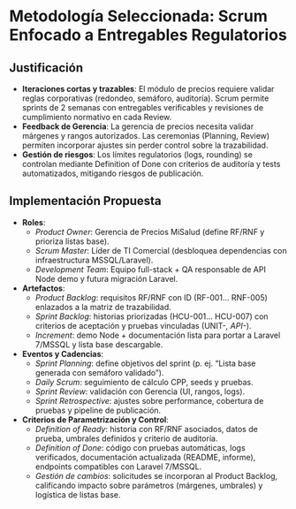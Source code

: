# Metodología Seleccionada: Scrum Enfocado a Entregables Regulatorios

## Justificación
- **Iteraciones cortas y trazables**: El módulo de precios requiere validar reglas corporativas (redondeo, semáforo, auditoría). Scrum permite sprints de 2 semanas con entregables verificables y revisiones de cumplimiento normativo en cada Review.
- **Feedback de Gerencia**: La gerencia de precios necesita validar márgenes y rangos autorizados. Las ceremonias (Planning, Review) permiten incorporar ajustes sin perder control sobre la trazabilidad.
- **Gestión de riesgos**: Los límites regulatorios (logs, rounding) se controlan mediante Definition of Done con criterios de auditoría y tests automatizados, mitigando riesgos de publicación.

## Implementación Propuesta
- **Roles**:
  - *Product Owner*: Gerencia de Precios MiSalud (define RF/RNF y prioriza listas base).
  - *Scrum Master*: Líder de TI Comercial (desbloquea dependencias con infraestructura MSSQL/Laravel).
  - *Development Team*: Equipo full-stack + QA responsable de API Node demo y futura migración Laravel.
- **Artefactos**:
  - *Product Backlog*: requisitos RF/RNF con ID (RF-001… RNF-005) enlazados a la matriz de trazabilidad.
  - *Sprint Backlog*: historias priorizadas (HCU-001… HCU-007) con criterios de aceptación y pruebas vinculadas (UNIT-*, API-*).
  - *Increment*: demo Node + documentación lista para portar a Laravel 7/MSSQL y lista base descargable.
- **Eventos y Cadencias**:
  - *Sprint Planning*: define objetivos del sprint (p. ej. “Lista base generada con semáforo validado”).
  - *Daily Scrum*: seguimiento de cálculo CPP, seeds y pruebas.
  - *Sprint Review*: validación con Gerencia (UI, rangos, logs).
  - *Sprint Retrospective*: ajustes sobre performance, cobertura de pruebas y pipeline de publicación.
- **Criterios de Parametrización y Control**:
  - *Definition of Ready*: historia con RF/RNF asociados, datos de prueba, umbrales definidos y criterio de auditoría.
  - *Definition of Done*: código con pruebas automáticas, logs verificados, documentación actualizada (README, informe), endpoints compatibles con Laravel 7/MSSQL.
  - *Gestión de cambios*: solicitudes se incorporan al Product Backlog, calificando impacto sobre parámetros (márgenes, umbrales) y logística de listas base.
